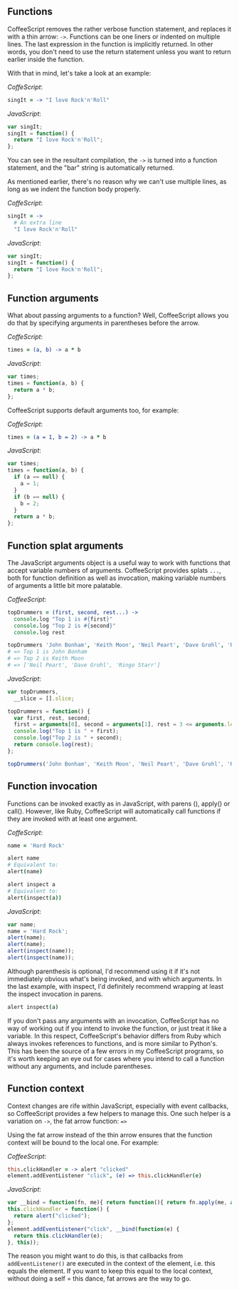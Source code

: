 ## Functions

CoffeeScript removes the rather verbose function statement, and replaces it with a thin arrow: ```->```.
Functions can be one liners or indented on multiple lines. The last expression in the function is implicitly returned.
In other words, you don't need to use the return statement unless you want to return earlier inside the function.

With that in mind, let's take a look at an example:

*CoffeScript*:
``` coffeescript
singIt = -> "I love Rock'n'Roll"
```

*JavaScript*:
``` javascript
var singIt;
singIt = function() {
  return "I love Rock'n'Roll";
};
```
You can see in the resultant compilation, the ```->``` is turned into a function statement, and the "bar" string is automatically returned.

As mentioned earlier, there's no reason why we can't use multiple lines, as long as we indent the function body properly.

*CoffeScript*:
``` coffeescript
singIt = ->
  # An extra line
  "I love Rock'n'Roll"
```
*JavaScript*:
``` javascript
var singIt;
singIt = function() {
  return "I love Rock'n'Roll";
};
```
## Function arguments

What about passing arguments to a function? Well, CoffeeScript allows you do that by specifying arguments
in parentheses before the arrow.

*CoffeScript*:
``` coffeescript
times = (a, b) -> a * b
```

*JavaScript*:
``` javascript
var times;
times = function(a, b) {
  return a * b;
};
```

CoffeeScript supports default arguments too, for example:

*CoffeScript*:
``` coffeescript
times = (a = 1, b = 2) -> a * b
```

*JavaScript*:
``` javascript
var times;
times = function(a, b) {
  if (a == null) {
    a = 1;
  }
  if (b == null) {
    b = 2;
  }
  return a * b;
};
```

## Function splat arguments

The JavaScript arguments object is a useful way to work with functions that accept variable numbers of arguments.
CoffeeScript provides splats ```...```, both for function definition as well as invocation, making variable numbers of
arguments a little bit more palatable.

*CoffeeScript*:
``` coffeescript
topDrummers = (first, second, rest...) ->
  console.log "Top 1 is #{first}"
  console.log "Top 2 is #{second}"
  console.log rest

topDrummers 'John Bonham', 'Keith Moon', 'Neil Peart', 'Dave Grohl', 'Ringo Starr'
# => Top 1 is John Bonham
# => Top 2 is Keith Moon
# => ['Neil Peart', 'Dave Grohl', 'Ringo Starr']
```

*JavaScript*:
``` javascript
var topDrummers,
  __slice = [].slice;

topDrummers = function() {
  var first, rest, second;
  first = arguments[0], second = arguments[1], rest = 3 <= arguments.length ? __slice.call(arguments, 2) : [];
  console.log("Top 1 is " + first);
  console.log("Top 2 is " + second);
  return console.log(rest);
};

topDrummers('John Bonham', 'Keith Moon', 'Neil Peart', 'Dave Grohl', 'Ringo Starr');
```


## Function invocation

Functions can be invoked exactly as in JavaScript, with parens (), apply() or call(). However, like Ruby, CoffeeScript will automatically call functions if they are invoked with at least one argument.

*CoffeScript*:
``` coffeescript
name = 'Hard Rock'

alert name
# Equivalent to:
alert(name)

alert inspect a
# Equivalent to:
alert(inspect(a))
```
*JavaScript*:
``` javascript
var name;
name = 'Hard Rock';
alert(name);
alert(name);
alert(inspect(name));
alert(inspect(name));
```
Although parenthesis is optional, I'd recommend using it if it's not immediately obvious what's being invoked, and with which arguments. In the last example, with inspect, I'd definitely recommend wrapping at least the inspect invocation in parens.
``` coffeescript
alert inspect(a)
```

If you don't pass any arguments with an invocation, CoffeeScript has no way of working out if you intend to invoke the function, or just treat it like a variable. In this respect, CoffeeScript's behavior differs from Ruby which always invokes references to functions, and is more similar to Python's. This has been the source of a few errors in my CoffeeScript programs, so it's worth keeping an eye out for cases where you intend to call a function without any arguments, and include parentheses.

## Function context

Context changes are rife within JavaScript, especially with event callbacks, so CoffeeScript provides a few helpers to manage this. One such helper is a variation on `->`, the fat arrow function: `=>`

Using the fat arrow instead of the thin arrow ensures that the function context will be bound to the local one. For example:

*CoffeeScript*:
``` coffeescript
this.clickHandler = -> alert "clicked"
element.addEventListener "click", (e) => this.clickHandler(e)
```

*JavaScript*:
``` javascript
var __bind = function(fn, me){ return function(){ return fn.apply(me, arguments); }; };
this.clickHandler = function() {
  return alert("clicked");
};
element.addEventListener("click", __bind(function(e) {
  return this.clickHandler(e);
}, this));
```
The reason you might want to do this, is that callbacks from `addEventListener()` are executed in the context of the element, i.e. this equals the element. If you want to keep this equal to the local context, without doing a self = this dance, fat arrows are the way to go.
